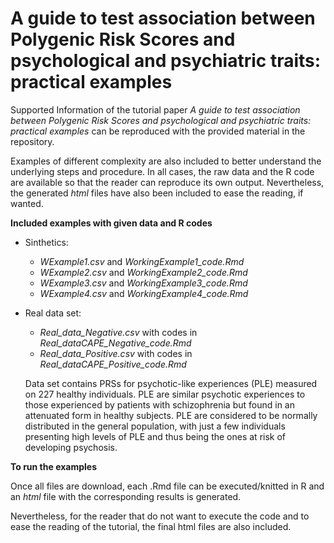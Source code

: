 # A guide to test association between Polygenic Risk Scores and psychological and psychiatric traits: practical examples

Supported Information of the tutorial paper *A guide to test association between Polygenic Risk Scores and psychological and psychiatric traits: practical examples* can be reproduced with the provided material in the repository. 

Examples of different complexity are also included to better understand the underlying steps and procedure. In all cases, the raw data and the R code are available so that the reader can reproduce its own output. Nevertheless, the generated *html* files have also been included to ease the reading, if wanted.


 
**Included examples with given data and R codes**

   - Sinthetics: 
   
       - *WExample1.csv* and *WorkingExample1_code.Rmd*
       - *WExample2.csv* and *WorkingExample2_code.Rmd*
       - *WExample3.csv* and *WorkingExample3_code.Rmd*
       - *WExample4.csv* and *WorkingExample4_code.Rmd*
   

   - Real data set: 
       + *Real_data_Negative.csv* with codes in *Real_dataCAPE_Negative_code.Rmd* 
       + *Real_data_Positive.csv* with codes in  *Real_dataCAPE_Positive_code.Rmd*
      
       Data set contains PRSs for psychotic-like experiences (PLE) measured on 227 healthy individuals. PLE are similar psychotic experiences to those experienced by patients with schizophrenia but found in an attenuated form in healthy subjects. PLE are considered to be normally distributed in the general population, with just a few individuals presenting high levels of PLE and thus being the ones at risk of developing psychosis. 
   

   

 
 **To run the examples**
 
   Once all files are download, each .Rmd file can be executed/knitted in R and an *html* file with the corresponding results is generated.
   
   Nevertheless, for the reader that do not want to execute the code and to ease the reading of the tutorial, the final html files are also included.

